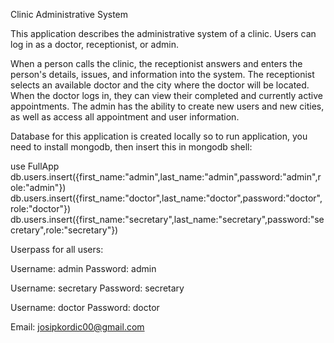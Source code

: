Clinic Administrative System

This application describes the administrative system of a clinic. Users can log in as a doctor, receptionist, or admin.

When a person calls the clinic, the receptionist answers and enters the person's details, issues, and information into the system. The receptionist selects an available doctor and the city where the doctor will be located. When the doctor logs in, they can view their completed and currently active appointments. The admin has the ability to create new users and new cities, as well as access all appointment and user information.

Database for this application is created locally so to run application, you need to install mongodb, then insert this in mongodb shell:

use FullApp
db.users.insert({first_name:"admin",last_name:"admin",password:"admin",role:"admin"})
db.users.insert({first_name:"doctor",last_name:"doctor",password:"doctor",role:"doctor"})
db.users.insert({first_name:"secretary",last_name:"secretary",password:"secretary",role:"secretary"})


Userpass for all users:


Username: admin
Password: admin

Username: secretary
Password: secretary

Username: doctor
Password: doctor


Email: josipkordic00@gmail.com
